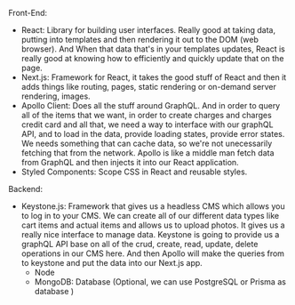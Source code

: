 Front-End:

- React: Library for building user interfaces. Really good at taking data, putting into templates and then rendering it out to the DOM (web browser). And When that data that's in your templates updates, React is really good at knowing how to efficiently and quickly update that on the page.
- Next.js: Framework for React, it takes the good stuff of React and then it adds things like routing, pages, static rendering or on-demand server rendering, images.
- Apollo Client: Does all the stuff around GraphQL. And in order to query all of the items that we want, in order to create charges and charges credit card and all that, we need a way to interface with our graphQL API, and to load in the data, provide loading states, provide error states. We needs something that can cache data, so we're not unecessarily fetching that from the network. Apollo is like a middle man fetch data from GraphQL and then injects it into our React application.
- Styled Components: Scope CSS in React and reusable styles.

Backend:

- Keystone.js: Framework that gives us a headless CMS which allows you to log in to your CMS. We can create all of our different data types like cart items and actual items and allows us to upload photos. It gives us a really nice interface to manage data. Keystone is going to provide us a graphQL API base on all of the crud, create, read, update, delete operations in our CMS here. And then Apollo will make the queries from to keystone and put the data into our Next.js app.
  - Node
  - MongoDB: Database (Optional, we can use PostgreSQL or Prisma as database )
